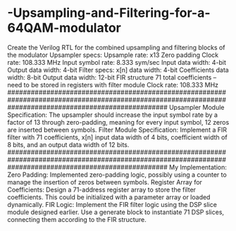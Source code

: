 # -Upsampling-and-Filtering-for-a-64QAM-modulator
Create the Verilog RTL for the combined upsampling and filtering blocks of the modulator Upsampler specs: Upsample rate: x13 Zero padding Clock rate: 108.333 MHz Input symbol rate: 8.333 sym/sec Input data width: 4-bit Output data width: 4-bit Filter specs: x[n] data width: 4-bit Coefficients data width: 8-bit Output data width: 12-bit FIR structure 71 total coefficients – need to be stored in registers with filter module Clock rate: 108.333 MHz 
#########################################################################################################################################################
Upsampler Module
Specification: The upsampler should increase the input symbol rate by a factor of 13 through zero-padding, meaning for every input symbol, 12 zeros are inserted between symbols.
Filter Module
Specification: Implement a FIR filter with 71 coefficients, x[n] input data width of 4 bits, coefficient width of 8 bits, and an output data width of 12 bits.
#########################################################################################################################################################
My Implementation:
Zero Padding: Implemented zero-padding logic, possibly using a counter to manage the insertion of zeros between symbols.
Register Array for Coefficients: Design a 71-address register array to store the filter coefficients. This could be initialized with a parameter array or loaded dynamically.
FIR Logic: Implement the FIR filter logic using the DSP slice module designed earlier. Use a generate block to instantiate 71 DSP slices, connecting them according to the FIR structure.
